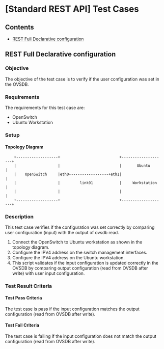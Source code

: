 
[Standard REST API] Test Cases
==============================

## Contents

- [REST Full Declarative configuration](#rest-full-declarative-configuration)

## REST Full Declarative configuration
### Objective
The objective of the test case is to verify if the user configuration was set in the OVSDB.

### Requirements
The requirements for this test case are:

- OpenSwitch
- Ubuntu Workstation

### Setup
#### Topology Diagram

```ditaa
    +-------------------+                           +--------------------+
    |                   |                           |       Ubuntu       |
    |    OpenSwitch     |eth0+-----------------+eth1|                    |
    |                   |         link01            |     Workstation    |
    |                   |                           |                    |
    +-------------------+                           +--------------------+
```

### Description
This test case verifies if the configuration was set correctly by comparing user configuration (input) with the output of ovsdb read.

 1. Connect the OpenSwitch to Ubuntu workstation as shown in the topology diagram.
 2. Configure the IPV4 address on the switch management interfaces.
 3. Configure the IPV4 address on the Ubuntu workstation.
 4. This script validates if the input configuration is updated correctly in the OVSDB by comparing output configuration (read from OVSDB after write) with user input configuration.

### Test Result Criteria
#### Test Pass Criteria
The test case is pass if the input configuration matches the output configuration (read from OVSDB after write).

#### Test Fail Criteria
The test case is failing if the input configuration does not match the output configuration (read from OVSDB after write).
